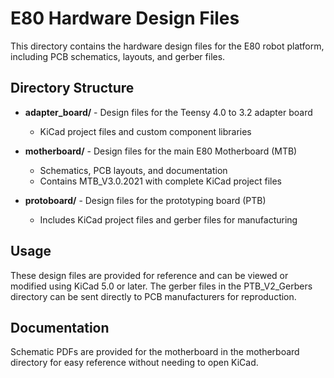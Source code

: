 # E80 Hardware Design Files

This directory contains the hardware design files for the E80 robot platform, including PCB schematics, layouts, and gerber files.

## Directory Structure

- **adapter_board/** - Design files for the Teensy 4.0 to 3.2 adapter board
  - KiCad project files and custom component libraries

- **motherboard/** - Design files for the main E80 Motherboard (MTB)
  - Schematics, PCB layouts, and documentation
  - Contains MTB_V3.0.2021 with complete KiCad project files

- **protoboard/** - Design files for the prototyping board (PTB)
  - Includes KiCad project files and gerber files for manufacturing

## Usage

These design files are provided for reference and can be viewed or modified using KiCad 5.0 or later. The gerber files in the PTB_V2_Gerbers directory can be sent directly to PCB manufacturers for reproduction.

## Documentation

Schematic PDFs are provided for the motherboard in the motherboard directory for easy reference without needing to open KiCad.
